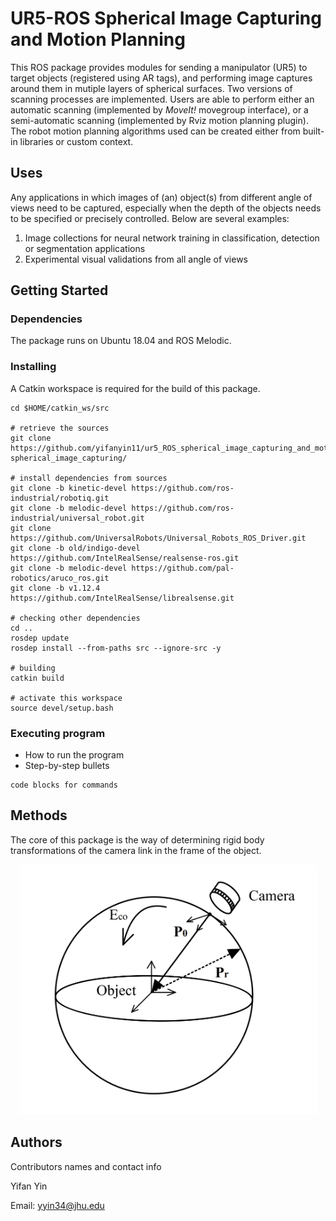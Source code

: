 # UR5-ROS Spherical Image Capturing and Motion Planning

This ROS package provides modules for sending a manipulator (UR5) to target objects (registered using AR tags), and performing image captures around them in mutiple layers of spherical surfaces. Two versions of scanning processes are implemented. Users are able to perform either an automatic scanning (implemented by _MoveIt!_ movegroup interface), or a semi-automatic scanning (implemented by Rviz motion planning plugin). The robot motion planning algorithms used can be created either from built-in libraries or custom context.

## Uses
Any applications in which images of (an) object(s) from different angle of views need to be captured, especially when the depth of the objects needs to be specified or precisely controlled. Below are several examples:

1. Image collections for neural network training in classification, detection or segmentation applications
2. Experimental visual validations from all angle of views

## Getting Started

### Dependencies

The package runs on Ubuntu 18.04 and ROS Melodic.

### Installing
A Catkin workspace is required for the build of this package.
```
cd $HOME/catkin_ws/src

# retrieve the sources
git clone https://github.com/yifanyin11/ur5_ROS_spherical_image_capturing_and_motion_planning.git spherical_image_capturing/

# install dependencies from sources
git clone -b kinetic-devel https://github.com/ros-industrial/robotiq.git 
git clone -b melodic-devel https://github.com/ros-industrial/universal_robot.git 
git clone https://github.com/UniversalRobots/Universal_Robots_ROS_Driver.git 
git clone -b old/indigo-devel https://github.com/IntelRealSense/realsense-ros.git
git clone -b melodic-devel https://github.com/pal-robotics/aruco_ros.git 
git clone -b v1.12.4 https://github.com/IntelRealSense/librealsense.git

# checking other dependencies
cd ..
rosdep update
rosdep install --from-paths src --ignore-src -y

# building
catkin build

# activate this workspace
source devel/setup.bash
```

### Executing program

* How to run the program
* Step-by-step bullets
```
code blocks for commands
```

## Methods

The core of this package is the way of determining rigid body transformations of the camera link in the frame of the object. 

<p align="center">
  <img src="https://github.com/yifanyin11/ur5_ROS_spherical_image_capturing_and_motion_planning/blob/main/repo_data/method1.png" width="475" height="400" />
</p>

## Authors

Contributors names and contact info

Yifan Yin

Email: [yyin34@jhu.edu](yyin34@jhu.edu)
